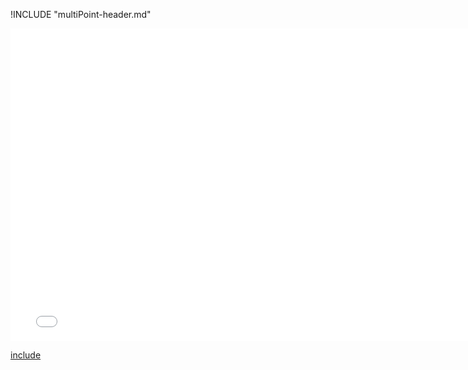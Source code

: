 !INCLUDE "multiPoint-header.md"

<iframe src="../../helper-multiPoint.html" width="770" height="500" frameBorder="0" seamless="seamless">
</iframe>

[include](../../helper-multiPoint.html)


